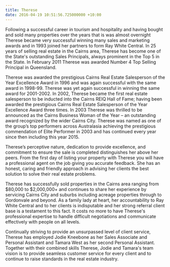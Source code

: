 ```yaml
---
title: Therese
date: 2016-04-19 10:51:56.725000000 +10:00
---
```


Following a successful career in tourism and hospitality and having bought and sold many properties over the years that is was almost overnight Therese became very successful winning many sales and marketing awards and in 1993 joined her partners to form Ray White Central. In 25 years of selling real estate in the Cairns area, Therese has become one of the State's outstanding Sales Principals, always prominent in the Top 5 in the State. In February 2011 Therese was awarded Number 4 Top Selling Principal in Queensland.

Therese was awarded the prestigious Cairns Real Estate Salesperson of the Year Excellence Award in 1996 and was again successful with the same award in 1998-99. Therese was yet again successful in winning the same award for 2001-2002. In 2002, Therese became the first real estate salesperson to be inducted into the Cairns REIQ Hall of Fame; having been awarded the prestigious Cairns Real Estate Salesperson of the Year Excellence Award three times. In 2003 Therese was thrilled to be announced as the Cairns Business Woman of the Year – an outstanding award recognized by the wider Cairns City. Therese was named as one of the group’s top performers across Australasia achieving the prestigious commendation of Elite Performer in 2003 and has continued every year since then including this year 2015.

Therese’s perceptive nature, dedication to provide excellence, and commitment to ensure the sale is completed distinguishes her above her peers. From the first day of listing your property with Therese you will have a professional agent on the job giving you accurate feedback. She has an honest, caring and friendly approach in advising her clients the best solution to solve their real estate problems.

Therese has successfully sold properties in the Cairns area ranging from $80,000 to $2,000,000+ and continues to share her experience by servicing Cairns City and suburbs including acreage properties through to Gordonvale and beyond. As a family lady at heart, her accountability to Ray White Central and to her clients is indisputable and her strong referral client base is a testament to this fact. It costs no more to have Therese's professional expertise to handle difficult negotiations and communicate effectively with people on all levels.

Continually striving to provide an unsurpassed level of client service, Therese has employed Jodie Kneebone as her Sales Associate and Personal Assistant and Tamara West as her second Personal Assistant. Together with their combined skills Therese, Jodie and Tamara's team vision is to provide seamless customer service for every client and to continue to raise standards in the real estate industry.
